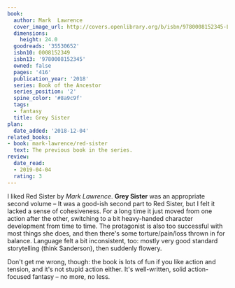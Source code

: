 ```yaml
---
book:
  author: Mark  Lawrence
  cover_image_url: http://covers.openlibrary.org/b/isbn/9780008152345-L.jpg
  dimensions:
    height: 24.0
  goodreads: '35530652'
  isbn10: 0008152349
  isbn13: '9780008152345'
  owned: false
  pages: '416'
  publication_year: '2018'
  series: Book of the Ancestor
  series_position: '2'
  spine_color: '#8a9c9f'
  tags:
  - fantasy
  title: Grey Sister
plan:
  date_added: '2018-12-04'
related_books:
- book: mark-lawrence/red-sister
  text: The previous book in the series.
review:
  date_read:
  - 2019-04-04
  rating: 3
---
```


I liked Red Sister by *Mark Lawrence*. **Grey Sister** was an appropriate second volume – It was a good-ish second part to Red Sister, but I felt it lacked a sense of cohesiveness. For a long time it just moved from one action after the other, switching to a bit heavy-handed character development from time to time. The protagonist is also too successful with most things she does, and then there's some torture/pain/loss thrown in for balance. Language felt a bit inconsistent, too: mostly very good standard storytelling (think Sanderson), then suddenly flowery.

Don't get me wrong, though: the book is lots of fun if you like action and tension, and it's not stupid action either. It's well-written, solid action-focused fantasy – no more, no less.
